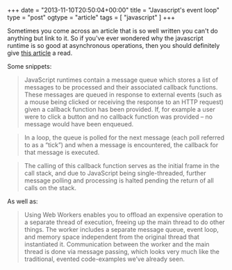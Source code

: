 +++
date = "2013-11-10T20:50:04+00:00"
title = "Javascript's event loop"
type = "post"
ogtype = "article"
tags = [ "javascript" ]
+++

Sometimes you come across an article that is so well written you can't do anything but link to it. So if you've ever wondered why the javascript runtime is so good at asynchronous operations, then you should definitely give [this article](http://blog.carbonfive.com/2013/10/27/the-javascript-event-loop-explained/) a read.

Some snippets:

> JavaScript runtimes contain a message queue which stores a list of messages to be processed and their associated callback functions. These messages are queued in response to external events (such as a mouse being clicked or receiving the response to an HTTP request) given a callback function has been provided. If, for example a user were to click a button and no callback function was provided – no message would have been enqueued.

> In a loop, the queue is polled for the next message (each poll referred to as a “tick”) and when a message is encountered, the callback for that message is executed.

> The calling of this callback function serves as the initial frame in the call stack, and due to JavaScript being single-threaded, further message polling and processing is halted pending the return of all calls on the stack.

As well as:

> Using Web Workers enables you to offload an expensive operation to a separate thread of execution, freeing up the main thread to do other things. The worker includes a separate message queue, event loop, and memory space independent from the original thread that instantiated it. Communication between the worker and the main thread is done via message passing, which looks very much like the traditional, evented code-examples we’ve already seen.
